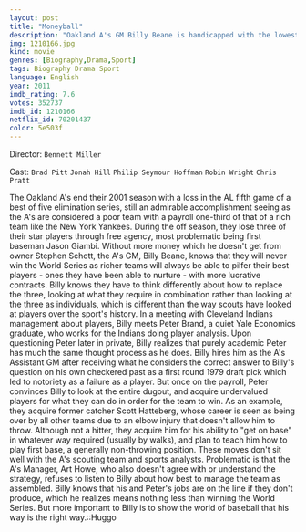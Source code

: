 ```yaml
---
layout: post
title: "Moneyball"
description: "Oakland A's GM Billy Beane is handicapped with the lowest salary constraint in baseball. If he ever wants to win the World Series, Billy must find a competitive advantage. Billy is about to turn baseball on its ear when he uses statistical data to analyze and place value on the players he picks for the team..."
img: 1210166.jpg
kind: movie
genres: [Biography,Drama,Sport]
tags: Biography Drama Sport 
language: English
year: 2011
imdb_rating: 7.6
votes: 352737
imdb_id: 1210166
netflix_id: 70201437
color: 5e503f
---
```

Director: `Bennett Miller`  

Cast: `Brad Pitt` `Jonah Hill` `Philip Seymour Hoffman` `Robin Wright` `Chris Pratt` 

The Oakland A's end their 2001 season with a loss in the AL fifth game of a best of five elimination series, still an admirable accomplishment seeing as the A's are considered a poor team with a payroll one-third of that of a rich team like the New York Yankees. During the off season, they lose three of their star players through free agency, most problematic being first baseman Jason Giambi. Without more money which he doesn't get from owner Stephen Schott, the A's GM, Billy Beane, knows that they will never win the World Series as richer teams will always be able to pilfer their best players - ones they have been able to nurture - with more lucrative contracts. Billy knows they have to think differently about how to replace the three, looking at what they require in combination rather than looking at the three as individuals, which is different than the way scouts have looked at players over the sport's history. In a meeting with Cleveland Indians management about players, Billy meets Peter Brand, a quiet Yale Economics graduate, who works for the Indians doing player analysis. Upon questioning Peter later in private, Billy realizes that purely academic Peter has much the same thought process as he does. Billy hires him as the A's Assistant GM after receiving what he considers the correct answer to Billy's question on his own checkered past as a first round 1979 draft pick which led to notoriety as a failure as a player. But once on the payroll, Peter convinces Billy to look at the entire dugout, and acquire undervalued players for what they can do in order for the team to win. As an example, they acquire former catcher Scott Hatteberg, whose career is seen as being over by all other teams due to an elbow injury that doesn't allow him to throw. Although not a hitter, they acquire him for his ability to "get on base" in whatever way required (usually by walks), and plan to teach him how to play first base, a generally non-throwing position. These moves don't sit well with the A's scouting team and sports analysts. Problematic is that the A's Manager, Art Howe, who also doesn't agree with or understand the strategy, refuses to listen to Billy about how best to manage the team as assembled. Billy knows that his and Peter's jobs are on the line if they don't produce, which he realizes means nothing less than winning the World Series. But more important to Billy is to show the world of baseball that his way is the right way.::Huggo